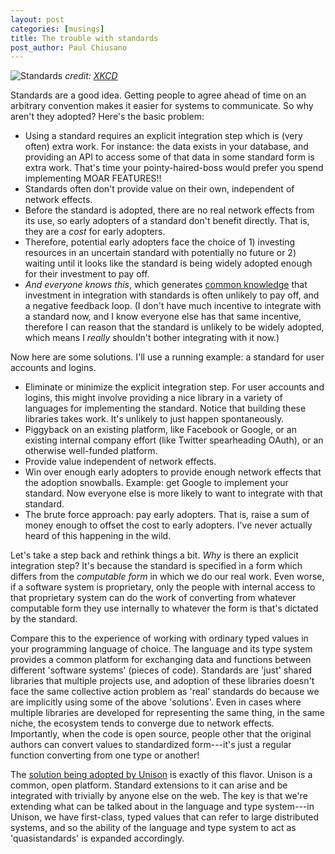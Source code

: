 ```yaml
---
layout: post
categories: [musings]
title: The trouble with standards
post_author: Paul Chiusano
---
```


![Standards](http://imgs.xkcd.com/comics/standards.png)
_credit: [XKCD](https://xkcd.com/927/)_

Standards are a good idea. Getting people to agree ahead of time on an arbitrary convention makes it easier for systems to communicate. So why aren't they adopted? Here's the basic problem:

* Using a standard requires an explicit integration step which is (very often) extra work. For instance: the data exists in your database, and providing an API to access some of that data in some standard form is extra work. That's time your pointy-haired-boss would prefer you spend implementing MOAR FEATURES!!
* Standards often don't provide value on their own, independent of network effects.
* Before the standard is adopted, there are no real network effects from its use, so early adopters of a standard don't benefit directly. That is, they are a _cost_ for early adopters.
* Therefore, potential early adopters face the choice of 1) investing resources in an uncertain standard with potentially no future or 2) waiting until it looks like the standard is being widely adopted enough for their investment to pay off.
* _And everyone knows this_, which generates [common knowledge](https://en.wikipedia.org/wiki/Common_knowledge_(logic)) that investment in integration with standards is often unlikely to pay off, and a negative feedback loop. (I don't have much incentive to integrate with a standard now, and I know everyone else has that same incentive, therefore I can reason that the standard is unlikely to be widely adopted, which means I _really_ shouldn't bother integrating with it now.)

Now here are some solutions. I'll use a running example: a standard for user accounts and logins.

* Eliminate or minimize the explicit integration step. For user accounts and logins, this might involve providing a nice library in a variety of languages for implementing the standard. Notice that building these libraries takes work. It's unlikely to just happen spontaneously.
* Piggyback on an existing platform, like Facebook or Google, or an existing internal company effort (like Twitter spearheading OAuth), or an otherwise well-funded platform.
* Provide value independent of network effects.
* Win over enough early adopters to provide enough network effects that the adoption snowballs. Example: get Google to implement your standard. Now everyone else is more likely to want to integrate with that standard.
* The brute force approach: pay early adopters. That is, raise a sum of money enough to offset the cost to early adopters. I've never actually heard of this happening in the wild.

Let's take a step back and rethink things a bit. _Why_ is there an explicit integration step? It's because the standard is specified in a form which differs from the _computable form_ in which we do our real work. Even worse, if a software system is proprietary, only the people with internal access to that proprietary system can do the work of converting from whatever computable form they use internally to whatever the form is that's dictated by the standard.

Compare this to the experience of working with ordinary typed values in your programming language of choice. The language and its type system provides a common platform for exchanging data and functions between different 'software systems' (pieces of code). Standards are 'just' shared libraries that multiple projects use, and adoption of these libraries doesn't face the same collective action problem as 'real' standards do because we are implicitly using some of the above 'solutions'. Even in cases where multiple libraries are developed for representing the same thing, in the same niche, the ecosystem tends to converge due to network effects. Importantly, when the code is open source, people other that the original authors can convert values to standardized form---it's just a regular function converting from one type or another!

The [solution being adopted by Unison](/2016-05-18/iot.html#post-start) is exactly of this flavor. Unison is a common, open platform. Standard extensions to it can arise and be integrated with trivially by anyone else on the web. The key is that we're extending what can be talked about in the language and type system---in Unison, we have first-class, typed values that can refer to large distributed systems, and so the ability of the language and type system to act as 'quasistandards' is expanded accordingly.
